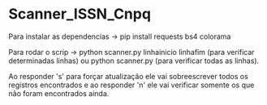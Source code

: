 # Scanner_ISSN_Cnpq

Para instalar as dependencias -> pip install requests bs4 colorama

Para rodar o scrip -> python scanner.py linhainicio linhafim (para verificar determinadas linhas) ou python scanner.py (para verificar todas as linhas).

Ao responder 's' para forçar atualização ele vai sobreescrever todos os registros encontrados e ao responder 'n' ele vai verificar somente os que não foram encontrados ainda.